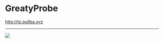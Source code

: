 # GreatyProbe
http://tz.pullba.xyz
<hr />
<img src="http://ww1.sinaimg.cn/large/006LWy2zgy1fyg3lekwbsg311o0jhx6x.gif">
